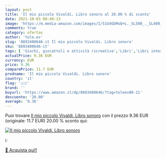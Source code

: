 ```yaml
---
layout: post
title: 'Il mio piccolo Vivaldi. Libro sonoro al 20.00 % di sconto'
date: 2021-10-03 00:49:13
image: 'https://m.media-amazon.com/images/I/51G4GbMoQ+L._SL500_._SL400_.jpg'
comments: true
category: ofertas
author: 'tole.es'
slug: '8893480646-it Il mio piccolo Vivaldi. Libro sonoro'
sku: '8893480646-it'
tags: [ 'Giochi, giocattoli e attività ricreativa','Libri','Libri interattivi per bambini','Libri per bambini', ]
actualPrice: 9.36 EUR
currency: EUR
price: 9.36
comparePrice: 11.7 EUR
prodname: 'Il mio piccolo Vivaldi. Libro sonoro'
country: 'it'
flag: '🇮🇹'
brand: ''
buyurl: 'https://www.amazon.it/dp/8893480646/?tag=tolees00-21'
descuento: '20.00'
average: '9.36'
---
```


Puoi trovare [Il mio piccolo Vivaldi. Libro sonoro](https://www.amazon.it/dp/8893480646/?tag=tolees00-21) con il prezzo 9.36 EUR (originale: 11.7 EUR) 20.00 % sconto qui:

[![Il mio piccolo Vivaldi. Libro sonoro](https://m.media-amazon.com/images/I/51G4GbMoQ+L._SL500_._SL400_.jpg)](https://www.amazon.it/dp/8893480646/?tag=tolees00-21)

ℹ️:


[🛒 Acquista qui!!](https://www.amazon.it/dp/8893480646/?tag=tolees00-21)
